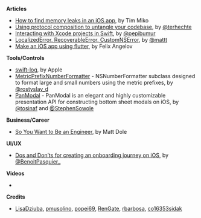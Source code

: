 
**Articles**

* [How to find memory leaks in an iOS app](https://tim.engineering/how-to-find-memory-leaks-in-ios-app/), by Tim Miko
* [Using protocol composition to untangle your codebase](http://appventure.me/2019/03/17/protocol-composition-untangle-codebase/), by [@terhechte](https://twitter.com/terhechte)
* [Interacting with Xcode projects in Swift](https://ppinera.es/2019/03/15/xcodeproj.html), by [@pepibumur](https://twitter.com/pepibumur)
* [Localized​Error, Recoverable​Error, Custom​NSError](https://nshipster.com/swift-foundation-error-protocols/), by [@mattt](https://twitter.com/mattt)
* [Make an iOS app using flutter](https://medium.com/flutter-community/flutter-todos-tutorial-with-flutter-bloc-d9dd833f9df3), by Felix Angelov

**Tools/Controls**

* [swift-log](https://github.com/apple/swift-log), by Apple
* [MetricPrefixNumberFormatter](https://github.com/RenGate/MetricPrefixNumberFormatter) - NSNumberFormatter subclass designed to format large and small numbers using the metric prefixes, by [@rostyslav_d](https://twitter.com/rostyslav_d)
* [PanModal](https://github.com/slackhq/PanModal) - PanModal is an elegant and highly customizable presentation API for constructing bottom sheet modals on iOS, by [@tosinaf](https://twitter.com/tosinaf) and [@StephenSowole](https://twitter.com/StephenSowole)

**Business/Career**

* [So You Want to Be an Engineer](http://artsy.github.io/blog/2019/03/12/so-you-want-to-be-an-engineer/), by Matt Dole

**UI/UX**

* [Dos and Don’ts for creating an onboarding journey on iOS](https://benoitpasquier.com/dos-donts-onboarding-ios/), by [@BenoitPasquier_](https://twitter.com/BenoitPasquier_)

**Videos**

* 

**Credits**

* [LisaDziuba](https://github.com/LisaDziuba), [pmusolino](https://github.com/pmusolino), [popei69](https://github.com/popei69), [RenGate](https://github.com/RenGate), [rbarbosa](https://github.com/rbarbosa), [co16353sidak](https://github.com/co16353sidak)
